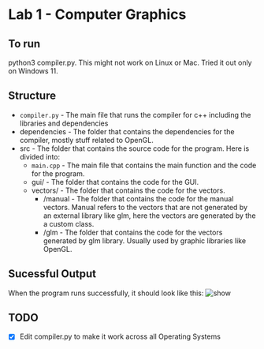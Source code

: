 # Lab 1 - Computer Graphics

## To run
python3 compiler.py. This might not work on Linux or Mac. Tried it out only on Windows 11.

## Structure
- `compiler.py` - The main file that runs the compiler for c++ including the libraries and dependencies
- dependencies - The folder that contains the dependencies for the compiler, mostly stuff related to OpenGL.
- src - The folder that contains the source code for the program. Here is divided into:
    - `main.cpp` - The main file that contains the main function and the code for the program.
    - gui/ - The folder that contains the code for the GUI.
    - vectors/ - The folder that contains the code for the vectors.
        - /manual - The folder that contains the code for the manual vectors. Manual refers to the vectors that are not generated by an external library like glm, here the vectors are generated by the a custom class.
        - /glm - The folder that contains the code for the vectors generated by glm library. Usually used by graphic libraries like OpenGL.

## Sucessful Output
When the program runs successfully, it should look like this:
![show](https://user-images.githubusercontent.com/49286935/230539913-16ae9925-338d-497b-9b3e-d7e2e5ed8bb1.png)


## TODO
- [x] Edit compiler.py to make it work across all Operating Systems
